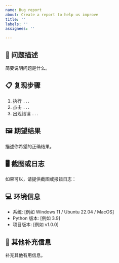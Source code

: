 ```yaml
---
name: Bug report
about: Create a report to help us improve
title: ''
labels: ''
assignees: ''

---
```


## 🐞 问题描述
简要说明问题是什么。

## 📋 复现步骤
1. 执行 `...`
2. 点击 `...`
3. 出现错误 `...`

## 🖼️ 期望结果
描述你希望的正确结果。

## 🖥️ 截图或日志
如果可以，请提供截图或报错日志：

## 💻 环境信息
- 系统: [例如 Windows 11 / Ubuntu 22.04 / MacOS]  
- Python 版本: [例如 3.9]  
- 项目版本: [例如 v1.0.0]  

## 🔖 其他补充信息
补充其他有用信息。
